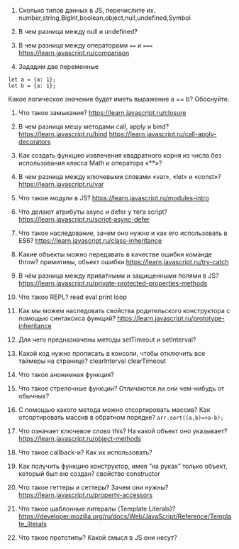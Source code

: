 1. Сколько типов данных в JS, перечислите их.
number,string,BigInt,boolean,object,null,undefined,Symbol

2. В чем разница между null и undefined?

1. В чем разница между операторами `==` и `===`
    <https://learn.javascript.ru/comparison>

1. Зададим две переменные

```JS
let a = {a: 1};
let b = {a: 1};
```

Какое логическое значение будет иметь выражение a == b? Обоснуйте.

1. Что такое замыкание?
  <https://learn.javascript.ru/closure>

1. В чем разница мешу методами call, apply и bind?
<https://learn.javascript.ru/bind>
<https://learn.javascript.ru/call-apply-decorators>

1. Как создать функцию извлечения квадратного корня из числа без использования
класса Math и оператора «**»?

1. В чем разница между ключевыми словами «var», «let» и «const»?
<https://learn.javascript.ru/var>

1. Что такое модули в JS?
<https://learn.javascript.ru/modules-intro>

10. Что делают атрибуты async и defer у тега script?
<https://learn.javascript.ru/script-async-defer>

11. Что такое наследование, зачем оно нужно и как его использовать в ES6?
<https://learn.javascript.ru/class-inheritance>

12. Какие объекты можно передавать в качестве ошибки команде throw?
примитивы, объект ошибки
<https://learn.javascript.ru/try-catch>

13. В чём разница между приватными и защищенными полями в JS?
<https://learn.javascript.ru/private-protected-properties-methods>

14. Что такое REPL?
read eval print loop

15. Как мы можем наследовать свойства родительского конструктора с помощью
синтаксиса функций?
<https://learn.javascript.ru/prototype-inheritance>

16. Для чего предназначены методы setTimeout и setInterval?

17. Какой код нужно прописать в консоли, чтобы отключить все таймеры на странице?
clearInterval clearTimeout

18. Что такое анонимная функция?

19. Что такое стрелочные функции? Отличаются ли они чем-нибудь от обычных?

20. С помощью какого метода можно отсортировать массив? Как отсортировать массив
в обратном порядке?
```arr.sort((a,b)=>a-b);```

21. Что означает ключевое слово this? На какой объект оно указывает?
<https://learn.javascript.ru/object-methods>

22. Что такое callback-и? Как их использовать?

23. Как получить функцию конструктор, имея ”на руках” только объект, который был ею
создан?
свойство constructor

24. Что такое геттеры и сеттеры? Зачем они нужны?
<https://learn.javascript.ru/property-accessors>

25. Что такое шаблонные литералы (Template Literals)?
<https://developer.mozilla.org/ru/docs/Web/JavaScript/Reference/Template_literals>

26. Что такое прототипы? Какой смысл в JS они несут?
